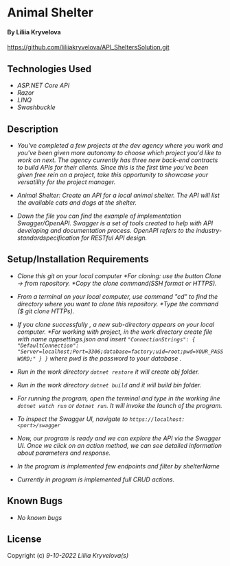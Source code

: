 # Animal Shelter

#### By Liliia Kryvelova

https://github.com/liliiakryvelova/API_SheltersSolution.git


## Technologies Used

* _ASP.NET Core API_
* _Razor_
* _LINQ_
* _Swashbuckle_

## Description

* _You've completed a few projects at the dev agency where you work and you've been given more autonomy to choose which project you'd like to work on next. The agency currently has three new back-end contracts to build APIs for their clients. Since this is the first time you've been given free rein on a project, take this opportunity to showcase your versatility for the project manager._

* _Animal Shelter: Create an API for a local animal shelter. The API will list the available cats and dogs at the shelter._
* _Down the file you can find the example of implementation Swagger/OpenAPI. Swagger is a set of tools created to help with API developing and documentation process. OpenAPI refers to the industry-standardspecification for RESTful API design._



## Setup/Installation Requirements

* _Clone this git on your local computer *For cloning: use the button Clone -> from repository. *Copy the clone command(SSH format or HTTPS)._
* _From a terminal on your local computer, use command "cd" to find the directory where you want to clone this repository. *Type the command ($ git clone HTTPs)._
* _If you clone successfully , a new sub-directory appears on your local computer. *For working with project, in the work directory create file with name appsettings.json and insert
`"ConnectionStrings": { "DefaultConnection": "Server=localhost;Port=3306;database=factory;uid=root;pwd=YOUR_PASSWORD;" } }` where pwd is the password to your database ._
* _Run in the work directory `dotnet restore` it will create obj folder._ 
* _Run in the work directory `dotnet build` and it will build bin folder._ 
* _For running the program, open the terminal and type in the working line `dotnet watch run` or `dotnet run`. It will invoke the launch of the program._
* _To inspect the Swagger UI, navigate to `https://localhost:<port>/swagger`_
* _Now, our program is ready and we can explore the API via the Swagger UI. Once we click on an action method, we can see detailed information about parameters and response._

* _In the program is implemented few endpoints and filter by shelterName_
* _Currently in program is implemented full CRUD actions._

## Known Bugs
* _No known bugs_

## License


Copyright (c) _9-10-2022_ _Liliia Kryvelova(s)_
